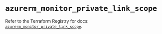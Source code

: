 # `azurerm_monitor_private_link_scope`

Refer to the Terraform Registry for docs: [`azurerm_monitor_private_link_scope`](https://registry.terraform.io/providers/hashicorp/azurerm/4.0.1/docs/resources/monitor_private_link_scope).
